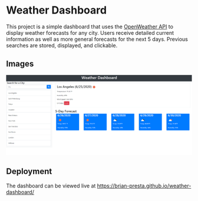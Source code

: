 # Weather Dashboard
This project is a simple dashboard that uses the <a href="https://openweathermap.org/api">OpenWeather API</a> to display weather forecasts for any city. Users receive detailed current information as well as more general forecasts for the next 5 days. Previous searches are stored, displayed, and clickable. 

## Images
![The dashboard](./assets/images/weather-dashboard.PNG?raw=true "The dashboard")

## Deployment
The dashboard can be viewed live at https://brian-presta.github.io/weather-dashboard/